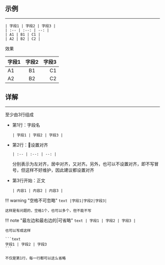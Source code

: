 ## **示例**

---

```text
| 字段1 | 字段2 | 字段3 |
| :-- | :--: | --: |
| A1 | B1 | C1 |
| A2 | B2 | C2 |
```

效果

| 字段1 | 字段2 | 字段3 |
| :-- | :--: | --: |
| A1 | B1 | C1 |
| A2 | B2 | C2 |

## **详解**

---

至少由3行组成

- 第1行：字段名

	```text
	| 字段1 | 字段2 | 字段3 |
	```

- 第2行：设置对齐

	```text
	| :-- | :--: | --: |
	```

	分别表示为左对齐，居中对齐，又对齐。另外，也可以不设置对齐，即不写冒号，但这样不好维护，因此建议都设置对齐

- 第3行开始：正文

	```text
	| 内容1 | 内容2 | 内容3 |
	```

!!! warning "空格不可忽略"
	```text
	|字段1|字段2|字段3|
	```

	这样是有问题的，空格1个，也可以多个，但不能不写

!!! note "最左边和最右边的|可省略"
	```text
	| 字段1 | 字段2 | 字段3 |
	```

	也可以写成这样

	```text
	字段1 | 字段2 | 字段3
	```

	不仅是第1行，每一行都可以这么省略
